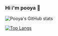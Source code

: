 ### Hi i'm pooya 👋

![Pooya's GitHub stats](https://github-readme-stats.vercel.app/api?username=pooya-poi&show_icons=true&theme=react)

[![Top Langs](https://github-readme-stats.vercel.app/api/top-langs/?username=pooya-poi&layout=compact&theme=radical)](https://github.com/anuraghazra/github-readme-stats)

